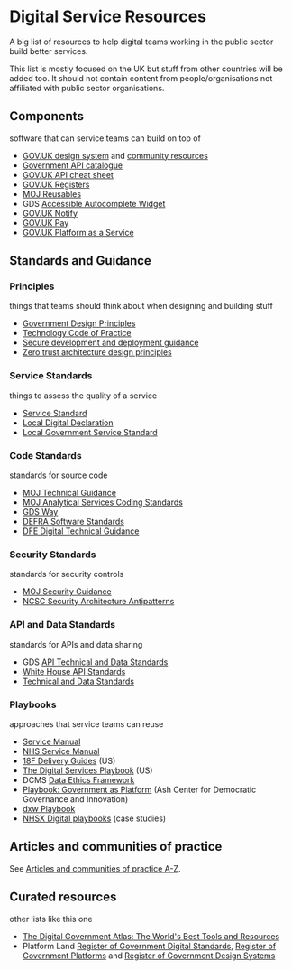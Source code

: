 # Digital Service Resources
A big list of resources to help digital teams working in the public sector build better services.

This list is mostly focused on the UK but stuff from other countries will be added too. It should not contain content from people/organisations not affiliated with public sector organisations.

## Components
software that can service teams can build on top of

- [GOV.UK design system](https://design-system.service.gov.uk/) and [community resources](https://github.com/tijmenb/design-system-community-resources)
- [Government API catalogue](https://alphagov.github.io/api-catalogue/#apis-in-the-uk-government)
- [GOV.UK API cheat sheet](https://gist.github.com/sihugh/028fdcd06c5152964abaf09f6857db1d)
- [GOV.UK Registers](https://www.registers.service.gov.uk)
- [MOJ Reusables](https://github.com/ministryofjustice/moj-reusables)
- GDS [Accessible Autocomplete Widget](https://github.com/alphagov/accessible-autocomplete)
- [GOV.UK Notify](https://www.notifications.service.gov.uk/)
- [GOV.UK Pay](https://www.payments.service.gov.uk/)
- [GOV.UK Platform as a Service](https://www.cloud.service.gov.uk/)

## Standards and Guidance
### Principles
things that teams should think about when designing and building stuff

- [Government Design Principles](https://www.gov.uk/guidance/government-design-principles)
- [Technology Code of Practice](https://www.gov.uk/government/publications/technology-code-of-practice/technology-code-of-practice)
- [Secure development and deployment guidance](https://www.ncsc.gov.uk/collection/developers-collection)
- [Zero trust architecture design principles](https://github.com/ukncsc/zero-trust-architecture/)

### Service Standards
things to assess the quality of a service

- [Service Standard](https://www.gov.uk/service-manual/service-standard)
- [Local Digital Declaration](https://localdigital.gov.uk/declaration/)
- [Local Government Service Standard](https://localgov.digital/service-standard)

### Code Standards
standards for source code

- [MOJ Technical Guidance](https://ministryofjustice.github.io/technical-guidance)
- [MOJ Analytical Services Coding Standards](https://github.com/moj-analytical-services/our-coding-standards)
- [GDS Way](https://gds-way.cloudapps.digital/)
- [DEFRA Software Standards](https://github.com/DEFRA/software-development-standards)
- [DFE Digital Technical Guidance](https://dfe-digital.github.io/technology-guidance/)

### Security Standards
standards for security controls

- [MOJ Security Guidance](https://ministryofjustice.github.io/security-guidance/#moj-security--guidance)
- [NCSC Security Architecture Antipatterns](https://www.ncsc.gov.uk/whitepaper/security-architecture-anti-patterns)

### API and Data Standards
standards for APIs and data sharing

- GDS [API Technical and Data Standards](https://www.gov.uk/guidance/gds-api-technical-and-data-standards)
- [White House API Standards](https://github.com/WhiteHouse/api-standards)
- [Technical and Data Standards](https://github.com/alphagov/open-standards)

### Playbooks
approaches that service teams can reuse

- [Service Manual](https://www.gov.uk/service-manual)
- [NHS Service Manual](https://beta.nhs.uk/service-manual/)
- [18F Delivery Guides](https://18f.gsa.gov/guides/) (US)
- [The Digital Services Playbook](https://playbook.cio.gov/) (US)
- DCMS [Data Ethics Framework](https://www.gov.uk/government/collections/data-ethics-guidance)
- [Playbook: Government as Platform](https://ash.harvard.edu/files/ash/files/293091_hvd_ash_gvmnt_as_platform_v2.pdf) (Ash Center for Democratic Governance and Innovation)
- [dxw Playbook](http://playbook.dxw.com)
- [NHSX Digital playbooks](https://www.nhsx.nhs.uk/key-tools-and-info/digital-playbooks/) (case studies)

## Articles and communities of practice
See [Articles and communities of practice A-Z](./articles-and-communities.md).

## Curated resources
other lists like this one

- [The Digital Government Atlas: The World's Best Tools and Resources](https://apolitical.co/solution_article/the-digital-government-atlas-the-worlds-best-tools-and-resources/)
- Platform Land [Register of Government Digital Standards](https://platformland.github.io/government-service-standards/), [Register of Government Platforms](https://platformland.github.io/government-common-platforms/) and [Register of Government Design Systems](https://platformland.github.io/government-design-systems/)
